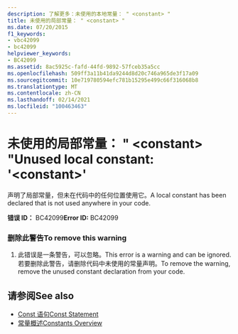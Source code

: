 ```yaml
---
description: 了解更多：未使用的本地常量： " <constant> "
title: 未使用的局部常量： " <constant> "
ms.date: 07/20/2015
f1_keywords:
- vbc42099
- bc42099
helpviewer_keywords:
- BC42099
ms.assetid: 8ac5925c-fafd-44fd-9892-57fceb35a5cc
ms.openlocfilehash: 509ff3a11b41da9244d8d20c746a965de3f17a09
ms.sourcegitcommit: 10e719780594efc781b15295e499c66f316068b8
ms.translationtype: MT
ms.contentlocale: zh-CN
ms.lasthandoff: 02/14/2021
ms.locfileid: "100463463"
---
```

# <a name="unused-local-constant-constant"></a><span data-ttu-id="03204-103">未使用的局部常量： " \<constant> "</span><span class="sxs-lookup"><span data-stu-id="03204-103">Unused local constant: '\<constant>'</span></span>

<span data-ttu-id="03204-104">声明了局部常量，但未在代码中的任何位置使用它。</span><span class="sxs-lookup"><span data-stu-id="03204-104">A local constant has been declared that is not used anywhere in your code.</span></span>  
  
 <span data-ttu-id="03204-105">**错误 ID：** BC42099</span><span class="sxs-lookup"><span data-stu-id="03204-105">**Error ID:** BC42099</span></span>  
  
### <a name="to-remove-this-warning"></a><span data-ttu-id="03204-106">删除此警告</span><span class="sxs-lookup"><span data-stu-id="03204-106">To remove this warning</span></span>  
  
1. <span data-ttu-id="03204-107">此错误是一条警告，可以忽略。</span><span class="sxs-lookup"><span data-stu-id="03204-107">This error is a warning and can be ignored.</span></span> <span data-ttu-id="03204-108">若要删除此警告，请删除代码中未使用的常量声明。</span><span class="sxs-lookup"><span data-stu-id="03204-108">To remove the warning, remove the unused constant declaration from your code.</span></span>  
  
## <a name="see-also"></a><span data-ttu-id="03204-109">请参阅</span><span class="sxs-lookup"><span data-stu-id="03204-109">See also</span></span>

- [<span data-ttu-id="03204-110">Const 语句</span><span class="sxs-lookup"><span data-stu-id="03204-110">Const Statement</span></span>](../language-reference/statements/const-statement.md)
- [<span data-ttu-id="03204-111">常量概述</span><span class="sxs-lookup"><span data-stu-id="03204-111">Constants Overview</span></span>](../programming-guide/language-features/constants-enums/constants-overview.md)
